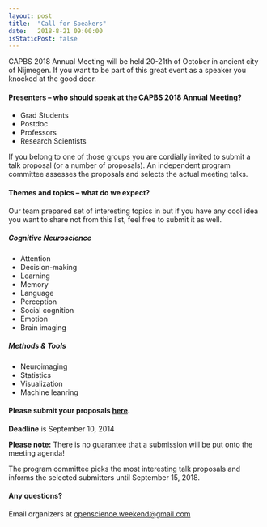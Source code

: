 ```yaml
---
layout: post
title:  "Call for Speakers"
date:   2018-8-21 09:00:00
isStaticPost: false
---
```

CAPBS 2018 Annual Meeting will be held 20-21th of October in ancient city of Nijmegen. If you want to be part of this great event as a speaker you knocked at the good door.

#### Presenters – who should speak at the CAPBS 2018 Annual Meeting?

* Grad Students
* Postdoc
* Professors
* Research Scientists

If you belong to one of those groups you are cordially invited to submit a talk proposal (or a number of proposals). An independent program committee assesses the proposals and selects the actual meeting talks.<br/>

#### Themes and topics – what do we expect?
Our team prepared set of interesting topics in but if you have any cool idea you want to share not from this list, feel free to submit it as well.

##### Cognitive Neuroscience

* Attention
* Decision-making
* Learning
* Memory
* Language
* Perception
* Social cognition
* Emotion
* Brain imaging

##### Methods & Tools

* Neuroimaging
* Statistics
* Visualization
* Machine leanring

#### Please submit your proposals [here]("https://docs.google.com/forms/d/e/1FAIpQLSfGGLh_DxyaVZMuiZkBJMnz48XTtrHtoEIO0cEkrPuawXA9bw/viewform?usp=pp_url&entry.1753222212=Day+1&entry.1753222212=Day+2&entry.2109138769=Yes&entry.967589580=Chinese/%E4%B8%AD%E6%96%87&entry.1384406046=Expert").
__Deadline__ is September 10, 2014

__Please note:__ There is no guarantee that a submission will be put onto the meeting agenda!<br/>

The program committee picks the most interesting talk proposals and informs the selected submitters until September 15, 2018.<br/>

#### Any questions? 
Email organizers at [openscience.weekend@gmail.com](mailto:openscience.weekend@gmail.com)
